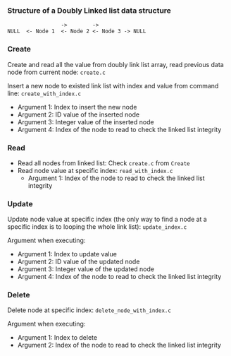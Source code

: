 ### Structure of a Doubly Linked list data structure

```
                 ->        ->
NULL  <- Node 1  <- Node 2 <- Node 3 -> NULL
```

### Create

Create and read all the value from doubly link list array, read previous data node from current node: ``create.c``

Insert a new node to existed link list with index and value from command line: ``create_with_index.c``

* Argument 1: Index to insert the new node
* Argument 2: ID value of the inserted node
* Argument 3: Integer value of the inserted node
* Argument 4: Index of the node to read to check the linked list integrity

### Read

* Read all nodes from linked list: Check ``create.c`` from ``Create``
* Read node value at specific index: ``read_with_index.c``
    * Argument 1: Index of the node to read to check the linked list integrity

### Update

Update node value at specific index (the only way to find a node at a specific index is to looping the whole link list): ``update_index.c``

Argument when executing:
* Argument 1: Index to update value
* Argument 2: ID value of the updated node
* Argument 3: Integer value of the updated node
* Argument 4: Index of the node to read to check the linked list integrity

### Delete

Delete node at specific index: ``delete_node_with_index.c``

Argument when executing:

* Argument 1: Index to delete
* Argument 2: Index of the node to read to check the linked list integrity